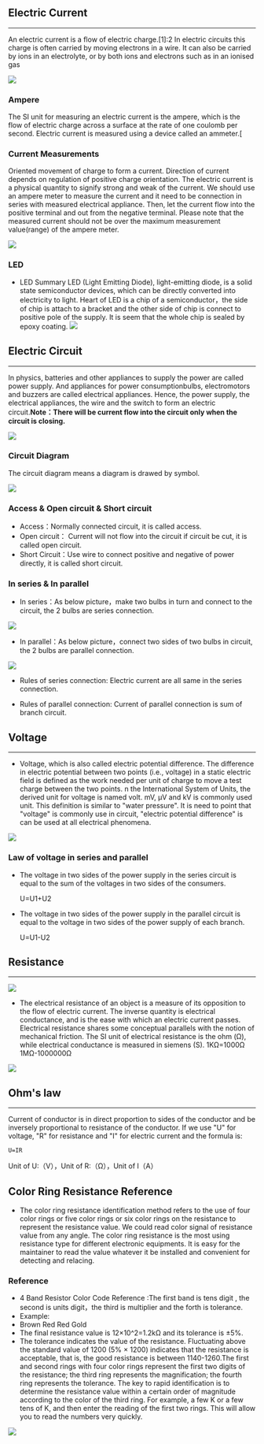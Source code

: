 ## Electric Current
---
An electric current is a flow of electric charge.[1]:2 In electric circuits this charge is often carried by moving electrons in a wire. It can also be carried by ions in an electrolyte, or by both ions and electrons such as in an ionised gas

![](https://i.imgur.com/GnEGYeW.png)

### Ampere
The SI unit for measuring an electric current is the ampere, which is the flow of electric charge across a surface at the rate of one coulomb per second. Electric current is measured using a device called an ammeter.[

### Current Measurements
Oriented movement of charge to form a current. Direction of current depends on regulation of positive charge orientation. The electric current is a physical quantity to signify strong and weak of the current. We should use an ampere meter to measure the current and it need to be connection in series with measured electrical appliance. Then, let the current flow into the positive terminal and out from the negative terminal. Please note that the measured current should not be over the maximum measurement value(range) of the ampere meter. 

![](https://i.imgur.com/rCXsAAs.png)

### LED
- LED Summary LED (Light Emitting Diode), light-emitting diode, is a solid state semiconductor devices, which can be directly converted into electricity to light. Heart of LED is a chip of a semiconductor，the side of chip is attach to a bracket and the other side of chip is connect to positive pole of the supply. It is seem that the whole chip is sealed by epoxy coating.
![](https://i.imgur.com/oXFNxWD.jpg)


## Electric Circuit
---
In physics, batteries and other appliances to supply the power are called power supply. And appliances for power consumptionbulbs, electromotors and buzzers are called electrical appliances. Hence, the power supply, the electrical appliances, the wire and the switch to form an electric circuit.**Note：There will be current flow into the circuit only when the circuit is closing.**

![](https://i.imgur.com/3IRy0cN.jpg)

###  Circuit Diagram
The circuit diagram means a diagram is drawed by symbol.

![](https://i.imgur.com/z6ME0Lg.png)


### Access & Open circuit & Short circuit

- Access：Normally connected circuit, it is called access.
- Open circuit： Current will not flow into the circuit if circuit be cut, it is called open circuit.
- Short Circuit：Use wire to connect positive and negative of power directly, it is called short circuit.

### In series & In parallel 

- In series：As below picture，make two bulbs in turn and connect to the circuit, the 2 bulbs are series connection.

![](https://i.imgur.com/qwOV7Bb.png)

- In parallel：As below picture，connect two sides of two bulbs in circuit, the 2 bulbs are parallel connection.

![](https://i.imgur.com/iPbUNsB.png)

- Rules of series connection: Electric current are all same in the series connection.

- Rules of parallel connection: Current of parallel connection is sum of branch circuit.

## Voltage ##
---
- Voltage, which is also called electric potential difference. The difference in electric potential between two points (i.e., voltage) in a static electric field is defined as the work needed per unit of charge to move a test charge between the two points. n the International System of Units, the derived unit for voltage is named volt. mV, μV and kV is commonly used unit. This definition is similar to "water pressure". It is need to point that "voltage" is commonly use in circuit, "electric potential difference" is can be used at all electrical phenomena.

![](https://i.imgur.com/FnMr1SR.jpg)

### Law of voltage in series and parallel

- The voltage in two sides of the power supply in the series circuit is equal to the sum of the voltages in two sides of the consumers. 

  U=U1+U2


- The voltage in two sides of the power supply in the parallel circuit is equal to the voltage in two sides of the power supply of each branch.

  U=U1-U2

## Resistance ##
---
![](https://i.imgur.com/ThrRoWa.png)

- The electrical resistance of an object is a measure of its opposition to the flow of electric current. The inverse quantity is electrical conductance, and is the ease with which an electric current passes. Electrical resistance shares some conceptual parallels with the notion of mechanical friction. The SI unit of electrical resistance is the ohm (Ω), while electrical conductance is measured in siemens (S).
1KΩ=1000Ω
1MΩ-1000000Ω

![](https://i.imgur.com/gcKRcXy.jpg)

## Ohm's law ##
---
Current of conductor is in direct proportion to sides of the conductor and  be inversely proportional to resistance of the conductor. If we use "U" for voltage, "R" for resistance and "I" for electric current and the formula is:

    U=IR

Unit of U:（V），Unit of R:（Ω），Unit of I（A）


## Color Ring Resistance Reference ##
- The color ring resistance identification method refers to the use of four color rings or five color rings or six color rings on the resistance to represent the resistance value. We could read color signal of resistance value from any angle.
The color ring resistance is the most using resistance type for different electronic equipments. It is easy for the maintainer to read the value whatever it be installed and convenient for detecting and relacing.

### Reference ###
- 4 Band Resistor Color Code Reference :The first band is tens digit , the second is units digit，the third is multiplier and the forth is tolerance.
- Example:
- Brown Red Red Gold
- The final resistance value is 12×10^2=1.2kΩ and its tolerance is ±5%.
- The tolerance indicates the value of the resistance. Fluctuating above the standard value of 1200 (5% × 1200) indicates that the resistance is acceptable, that is, the good resistance is between 1140-1260.The first and second rings with four color rings represent the first two digits of the resistance; the third ring represents the magnification; the fourth ring represents the tolerance. The key to rapid identification is to determine the resistance value within a certain order of magnitude according to the color of the third ring. For example, a few K or a few tens of K, and then enter the reading of the first two rings. This will allow you to read the numbers very quickly.


![](https://i.imgur.com/7w0O33h.png)

